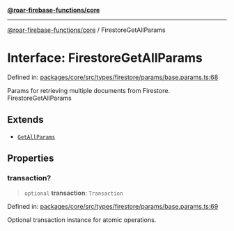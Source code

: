 [**@roar-firebase-functions/core**](../README.md)

***

[@roar-firebase-functions/core](../README.md) / FirestoreGetAllParams

# Interface: FirestoreGetAllParams

Defined in: [packages/core/src/types/firestore/params/base.params.ts:68](https://github.com/yeatmanlab/roar-firebase-functions/blob/24ea7b8e0f05ba2fca7d62901c43f15726f15a89/packages/core/src/types/firestore/params/base.params.ts#L68)

Params for retrieving multiple documents from Firestore.
 FirestoreGetAllParams

## Extends

- [`GetAllParams`](GetAllParams.md)

## Properties

### transaction?

> `optional` **transaction**: `Transaction`

Defined in: [packages/core/src/types/firestore/params/base.params.ts:69](https://github.com/yeatmanlab/roar-firebase-functions/blob/24ea7b8e0f05ba2fca7d62901c43f15726f15a89/packages/core/src/types/firestore/params/base.params.ts#L69)

Optional transaction instance for atomic operations.
